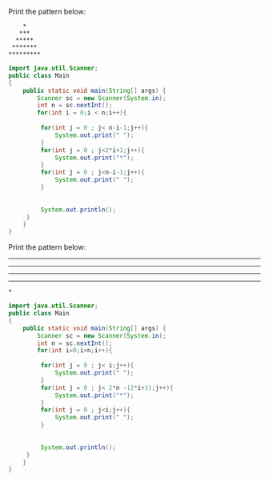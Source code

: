 Print the pattern below:

        *    
       ***   
      *****  
     ******* 
    *********

```java
import java.util.Scanner;
public class Main
{
	public static void main(String[] args) {
	    Scanner sc = new Scanner(System.in);
	    int n = sc.nextInt();
	    for(int i = 0;i < n;i++){
	        
	     for(int j = 0 ; j< n-i-1;j++){
	         System.out.print(" ");
	     }
	     for(int j = 0 ; j<2*i+1;j++){
	         System.out.print("*");
	     }
	     for(int j = 0 ; j<n-i-1;j++){
	         System.out.print(" ");
	     }
	     
	     
	     System.out.println();
	 }
	}
}
```
Print the pattern below:

*********
 ******* 
  *****  
   ***   
    *    

```java
import java.util.Scanner;
public class Main
{
	public static void main(String[] args) {
	    Scanner sc = new Scanner(System.in);
	    int n = sc.nextInt();
	    for(int i=0;i<n;i++){
	        
	     for(int j = 0 ; j< i;j++){
	         System.out.print(" ");
	     }
	     for(int j = 0 ; j< 2*n -(2*i+1);j++){
	         System.out.print("*");
	     }
	     for(int j = 0 ; j<i;j++){
	         System.out.print(" ");
	     }
	     
	     
	     System.out.println();
	 }
	}
}
```
